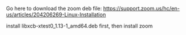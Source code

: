 Go here to download the zoom deb file:
https://support.zoom.us/hc/en-us/articles/204206269-Linux-Installation

install  libxcb-xtest0_1.13-1_amd64.deb first, then install zoom
